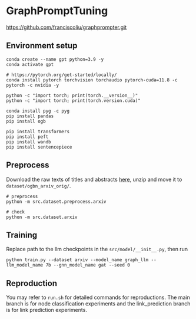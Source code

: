 # GraphPromptTuning
https://github.com/franciscoliu/graphprompter.git


## Environment setup
```
conda create --name gpt python=3.9 -y
conda activate gpt

# https://pytorch.org/get-started/locally/
conda install pytorch torchvision torchaudio pytorch-cuda=11.8 -c pytorch -c nvidia -y

python -c "import torch; print(torch.__version__)"
python -c "import torch; print(torch.version.cuda)"

conda install pyg -c pyg
pip install pandas
pip install ogb

pip install transformers
pip install peft
pip install wandb
pip install sentencepiece
```

## Preprocess
Download the raw texts of titles and abstracts [here](https://snap.stanford.edu/ogb/data/misc/ogbn_arxiv/titleabs.tsv.gz), unzip and move it to `dataset/ogbn_arxiv_orig/`.
```
# preprocess
python -m src.dataset.preprocess.arxiv

# check
python -m src.dataset.arxiv
```

## Training
Replace path to the llm checkpoints in the `src/model/__init__.py`, then run
```
python train.py --dataset arxiv --model_name graph_llm --llm_model_name 7b --gnn_model_name gat --seed 0
```

## Reproduction
You may refer to ```run.sh``` for detailed commands for reproductions. The main branch is for node classification experiments and the link_prediction branch is for link prediction experiments. 
